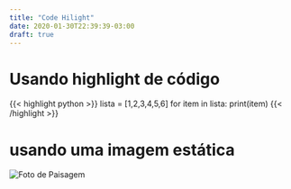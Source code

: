 ```yaml
---
title: "Code Hilight"
date: 2020-01-30T22:39:39-03:00
draft: true
---
```


# Usando highlight de código

{{< highlight python >}}
    lista = [1,2,3,4,5,6]
    for item in lista:
        print(item)
{{< /highlight >}}

# usando uma imagem estática

![Foto de Paisagem](/foto-exemplo.jpg)